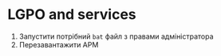 # LGPO and services

1. Запустити потрібний `bat` файл з правами адміністратора
2. Перезавантажити АРМ
